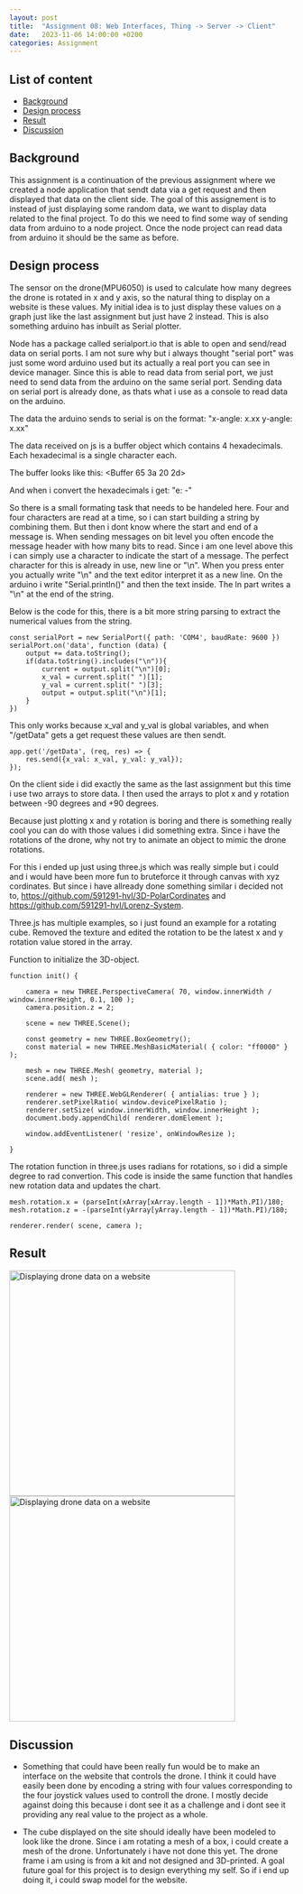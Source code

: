 ```yaml
---
layout: post
title:  "Assignment 08: Web Interfaces, Thing -> Server -> Client"
date:   2023-11-06 14:00:00 +0200
categories: Assignment
--- 
```



## List of content

- [Background](#background)
- [Design process](#design-process)
- [Result](#result)
- [Discussion](#discussion)


## Background

This assignment is a continuation of the previous assignment where we created a node application that sendt data via a get request and then displayed that data on the client side. The goal of this assignement is to instead of just displaying some random data, we want to display data related to the final project. To do this we need to find some way of sending data from arduino to a node project. Once the node project can read data from arduino it should be the same as before.

## Design process


The sensor on the drone(MPU6050) is used to calculate how many degrees the drone is rotated in x and y axis, so the natural thing to display on a website is these values. My initial idea is to just display these values on a graph just like the last assignment but just have 2 instead. This is also something arduino has inbuilt as Serial plotter. 

Node has a package called serialport.io that is able to open and send/read data on serial ports. I am not sure why but i always thought "serial port" was just some word arduino used but its actually a real port you can see in device manager. Since this is able to read data from serial port, we just need to send data from the arduino on the same serial port. Sending data on serial port is already done, as thats what i use as a console to read data on the arduino. 

The data the arduino sends to serial is on the format:
"x-angle: x.xx y-angle: x.xx"

The data received on js is a buffer object which contains 4 hexadecimals. Each hexadecimal is a single character each.

The buffer looks like this:
<Buffer 65 3a 20 2d>

And when i convert the hexadecimals i get:
"e: -"

So there is a small formating task that needs to be handeled here. Four and four characters are read at a time, so i can start building a string by combining them. But then i dont know where the start and end of a message is. When sending messages on bit level you often encode the message header with how many bits to read. Since i am one level above this i can simply use a character to indicate the start of a message. The perfect character for this is already in use, new line or "\n". When you press enter you actually write "\n" and the text editor interpret it as a new line. On the arduino i write "Serial.println()" and then the text inside. The ln part writes a "\n" at the end of the string.

Below is the code for this, there is a bit more string parsing to extract the numerical values from the string.

```
const serialPort = new SerialPort({ path: 'COM4', baudRate: 9600 })
serialPort.on('data', function (data) {
    output += data.toString();
    if(data.toString().includes("\n")){
        current = output.split("\n")[0];
        x_val = current.split(" ")[1];
        y_val = current.split(" ")[3];
        output = output.split("\n")[1];
    }
})
```

This only works because x_val and y_val is global variables, and when "/getData" gets a get request these values are then sendt. 

```
app.get('/getData', (req, res) => {
    res.send({x_val: x_val, y_val: y_val});
});   
```

On the client side i did exactly the same as the last assignment but this time i use two arrays to store data. I then used the arrays to plot x and y rotation between -90 degrees and +90 degrees.


Because just plotting x and y rotation is boring and there is something really cool you can do with those values i did something extra. Since i have the rotations of the drone, why not try to animate an object to mimic the drone rotations.

For this i ended up just using three.js which was really simple but i could and i would have been more fun to bruteforce it through canvas with xyz cordinates. But since i have allready done something similar i decided not to, https://github.com/591291-hvl/3D-PolarCordinates and https://github.com/591291-hvl/Lorenz-System.

Three.js has multiple examples, so i just found an example for a rotating cube. Removed the texture and edited the rotation to be the latest x and y rotation value stored in the array.

Function to initialize the 3D-object.

```
function init() {

    camera = new THREE.PerspectiveCamera( 70, window.innerWidth / window.innerHeight, 0.1, 100 );
    camera.position.z = 2;

    scene = new THREE.Scene();

    const geometry = new THREE.BoxGeometry();
    const material = new THREE.MeshBasicMaterial( { color: "ff0000" } );

    mesh = new THREE.Mesh( geometry, material );
    scene.add( mesh );

    renderer = new THREE.WebGLRenderer( { antialias: true } );
    renderer.setPixelRatio( window.devicePixelRatio );
    renderer.setSize( window.innerWidth, window.innerHeight );
    document.body.appendChild( renderer.domElement );

    window.addEventListener( 'resize', onWindowResize );

}
```

The rotation function in three.js uses radians for rotations, so i did a simple degree to rad convertion. This code is inside the same function that handles new rotation data and updates the chart.

```
mesh.rotation.x = (parseInt(xArray[xArray.length - 1])*Math.PI)/180;
mesh.rotation.z = -(parseInt(yArray[yArray.length - 1])*Math.PI)/180;

renderer.render( scene, camera );

```

## Result

<img src="{{ '/assets/images/drone_website.gif' | prepend: site.baseurl | prepend: site.url}}" alt="Displaying drone data on a website" height=400px/>

<img src="{{ '/assets/images/drone_website0.gif' | prepend: site.baseurl | prepend: site.url}}" alt="Displaying drone data on a website" height=400px/>


## Discussion

- Something that could have been really fun would be to make an interface on the website that controls the drone. I think it could have easily been done by encoding a string with four values corresponding to the four joystick values used to controll the drone. I mostly decide against doing this because i dont see it as a challenge and i dont see it providing any real value to the project as a whole.

- The cube displayed on the site should ideally have been modeled to look like the drone. Since i am rotating a mesh of a box, i could create a mesh of the drone. Unfortunately i have not done this yet. The drone frame i am using is from a kit and not designed and 3D-printed. A goal future goal for this project is to design everything my self. So if i end up doing it, i could swap model for the website.